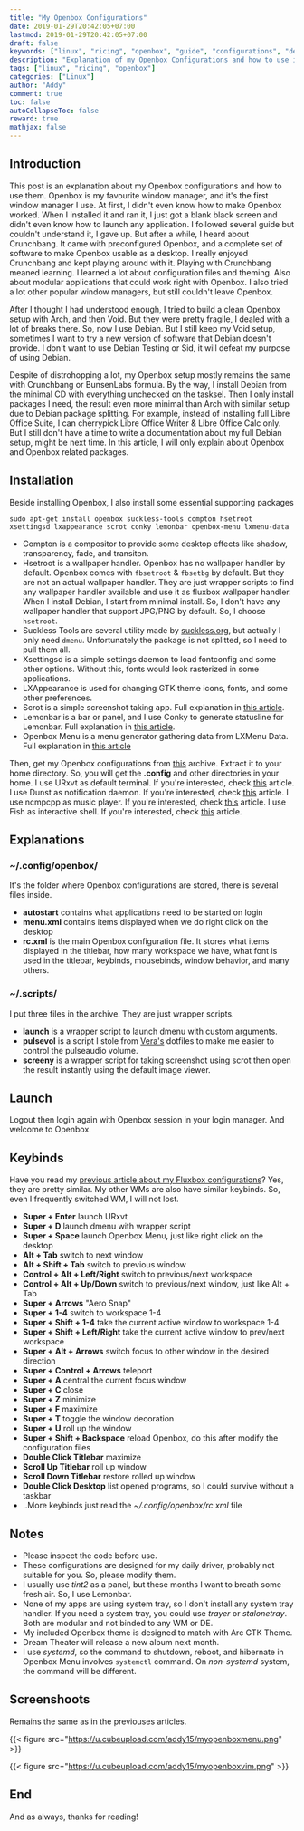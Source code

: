 ```yaml
---
title: "My Openbox Configurations"
date: 2019-01-29T20:42:05+07:00
lastmod: 2019-01-29T20:42:05+07:00
draft: false
keywords: ["linux", "ricing", "openbox", "guide", "configurations", "debian", "minimal", "guide"]
description: "Explanation of my Openbox Configurations and how to use it"
tags: ["linux", "ricing", "openbox"]
categories: ["Linux"]
author: "Addy"
comment: true
toc: false
autoCollapseToc: false
reward: true
mathjax: false
---
```


## Introduction
This post is an explanation about my Openbox configurations and how to use them. Openbox is my
favourite window manager, and it's the first window manager I use. At first, I didn't even know
how to make Openbox worked. When I installed it and ran it, I just got a blank black screen and
didn't even know how to launch any application. I followed several guide but couldn't understand
it, I gave up. But after a while, I heard about Crunchbang. It came with preconfigured Openbox,
and a complete set of software to make Openbox usable as a desktop. I really enjoyed Crunchbang
and kept playing around with it. Playing with Crunchbang meaned learning. I learned a lot about
configuration files and theming. Also about modular applications that could work right with
Openbox. I also tried a lot other popular window managers, but still couldn't leave Openbox.

After I thought I had understood enough, I tried to build a clean Openbox setup with Arch, and
then Void. But they were pretty fragile, I dealed with a lot of breaks there. So, now I use Debian.
But I still keep my Void setup, sometimes I want to try a new version of software that Debian
doesn't provide. I don't want to use Debian Testing or Sid, it will defeat my purpose of using
Debian.

Despite of distrohopping a lot, my Openbox setup mostly remains the same with Crunchbang
or BunsenLabs formula. By the way, I install Debian from the minimal CD with everything unchecked
on the tasksel. Then I only install packages I need, the result even more minimal than Arch with
similar setup due to Debian package splitting. For example, instead of installing full Libre
Office Suite, I can cherrypick Libre Office Writer & Libre Office Calc only. But I still don't have
a time to write a documentation about my full Debian setup, might be next time. In this article, I will only explain about Openbox and Openbox related packages.

## Installation
Beside installing Openbox, I also install some essential supporting packages

```shell
sudo apt-get install openbox suckless-tools compton hsetroot xsettingsd lxappearance scrot conky lemonbar openbox-menu lxmenu-data
```

- Compton is a compositor to provide some desktop effects like shadow, transparency, fade, and 
transiton.
- Hsetroot is a wallpaper handler. Openbox has no wallpaper handler by default. Openbox comes with
`fbsetroot` & `fbsetbg` by default. But they are not an actual wallpaper handler. They are just
wrapper scripts to find any wallpaper handler available and use it as fluxbox wallpaper handler.
When I install Debian, I start from minimal install. So, I don't have any wallpaper handler that
support JPG/PNG by default. So, I choose `hsetroot`.
- Suckless Tools are several utility made by [suckless.org](https://suckless.org), but actually I
only need `dmenu`. Unfortunately the package is not splitted, so I need to pull them all.
- Xsettingsd is a simple settings daemon to load fontconfig and some other options. Without this,
fonts would look rasterized in some applications.
- LXAppearance is used for changing GTK theme icons, fonts, and some other preferences.
- Scrot is a simple screenshot taking app. Full explanation in
[this article](/post/scrot/).
- Lemonbar is a bar or panel, and I use Conky to generate statusline for Lemonbar. Full explanation
in [this article](/post/lemonbar-conky/).
- Openbox Menu is a menu generator gathering data from LXMenu Data. Full explanation in
[this article](/post/autogenerate-openbox-menu/)

Then, get my Openbox configurations from [this](/file/openbox.tar.gz) archive. Extract it to your
home directory. So, you will get the **.config** and other directories in your home.
I use URxvt as default terminal. If you're interested, check [this](/post/configuring-urxvt/)
article. I use Dunst as notification daemon. If you're interested, check [this](/post/dunst/)
article. I use ncmpcpp as music player. If you're interested, check
[this](/post/configuring-ncmpcpp/) article. I use Fish as interactive shell. If you're interested, 
check [this](/post/fish-shell/) article.

## Explanations

### ~/.config/openbox/
It's the folder where Openbox configurations are stored, there is several files inside.

- **autostart** contains what applications need to be started on login
- **menu.xml** contains items displayed when we do right click on the desktop
- **rc.xml** is the main Openbox configuration file. It stores what items displayed in the
titlebar, how many workspace we have, what font is used in the titlebar, keybinds, mousebinds,
window behavior, and many others.

### ~/.scripts/
I put three files in the archive. They are just wrapper scripts.

- **launch** is a wrapper script to launch dmenu with custom arguments.
- **pulsevol** is a script I stole from [Vera's](https://github.com/okitavera) dotfiles to make me
easier to control the pulseaudio volume.
- **screeny** is a wrapper script for taking screenshot using scrot then open the result instantly
using the default image viewer.

## Launch
Logout then login again with Openbox session in your login manager. And welcome to Openbox.

## Keybinds
Have you read my [previous article about my Fluxbox configurations](/post/my-fluxbox/)?
Yes, they are pretty similar. My other WMs are also have similar keybinds. So, even I frequently
switched WM, I will not lost.

- **Super + Enter** launch URxvt
- **Super + D** launch dmenu with wrapper script
- **Super + Space** launch Openbox Menu, just like right click on the desktop
- **Alt + Tab** switch to next window
- **Alt + Shift + Tab** switch to previous window
- **Control + Alt + Left/Right** switch to previous/next workspace
- **Control + Alt + Up/Down**  switch to previous/next window, just like Alt + Tab
- **Super + Arrows** "Aero Snap"
- **Super + 1-4** switch to workspace 1-4
- **Super + Shift + 1-4** take the current active window to workspace 1-4
- **Super + Shift + Left/Right** take the current active window to prev/next workspace
- **Super + Alt + Arrows** switch focus to other window in the desired direction
- **Super + Control + Arrows** teleport
- **Super + A** central the current focus window
- **Super + C** close
- **Super + Z** minimize
- **Super + F** maximize
- **Super + T** toggle the window decoration
- **Super + U** roll up the window
- **Super + Shift + Backspace** reload Openbox, do this after modify the configuration files
- **Double Click Titlebar** maximize
- **Scroll Up Titlebar** roll up window
- **Scroll Down Titlebar** restore rolled up window
- **Double Click Desktop** list opened programs, so I could survive without a taskbar
- ..More keybinds just read the *~/.config/openbox/rc.xml* file

## Notes
- Please inspect the code before use.
- These configurations are designed for my daily driver, probably not suitable for you.
So, please modify them.
- I usually use *tint2* as a panel, but these months I want to breath some fresh air. So, I use
Lemonbar.
- None of my apps are using system tray, so I don't install any system tray handler. If you need
a system tray, you could use *trayer* or *stalonetray*. Both are modular and not binded to any
WM or DE.
- My included Openbox theme is designed to match with Arc GTK Theme.
- Dream Theater will release a new album next month.
- I use *systemd*, so the command to shutdown, reboot, and hibernate in Openbox Menu involves
`systemctl` command. On *non-systemd* system, the command will be different.

## Screenshoots
Remains the same as in the previouses articles.

{{< figure src="https://u.cubeupload.com/addy15/myopenboxmenu.png" >}}

{{< figure src="https://u.cubeupload.com/addy15/myopenboxvim.png" >}}

## End
And as always, thanks for reading!
